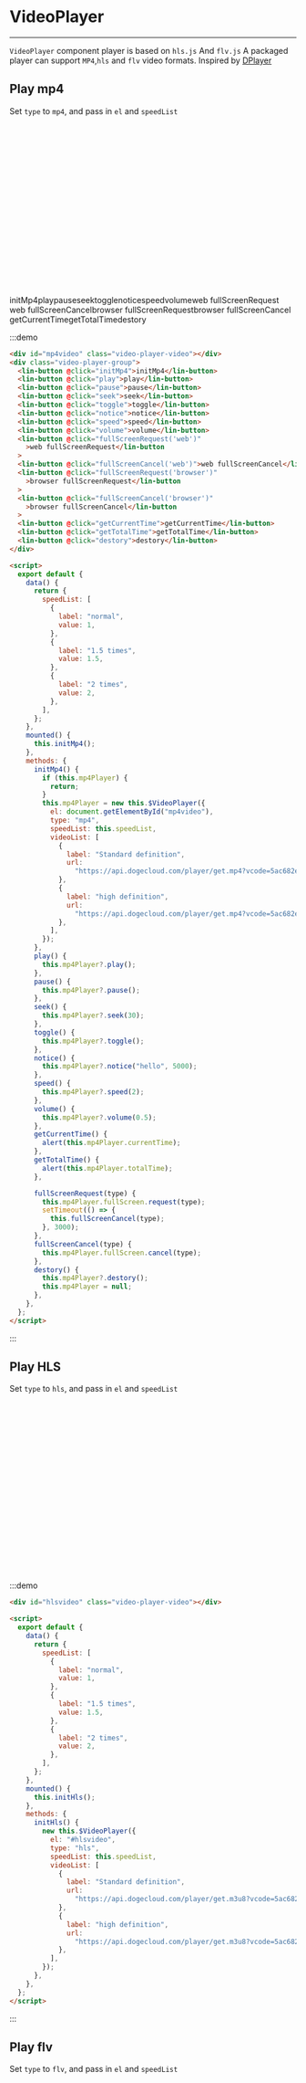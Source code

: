 <script>
export default {
  data() {
    return {
      speedList: [
        {
          label: "normal",
          value: 1,
        },
        {
          label: "1.5 times",
          value: 1.5,
        },
        {
          label: "2 times",
          value: 2,
        },
      ],
    };
  },
  mounted() {
    this.initMp4();
    this.initHls();
    this.initFlv();
    this.initLive();
    this.initOther()
  },
  methods: {
    initLive() {
      this.flvPlayer =new this.$VideoPlayer({
        el: document.getElementById("livevideo"),
        type: "flv",
        speedList: this.speedList,
        live:true,
        videoList: [
          {
            label: "Standard definition",
            url:
              "https://api.dogecloud.com/player/get.flv?vcode=5ac682e6f8231991&userId=17&ext=.flv",
          },
          {
            label: "high definition",
            url:
              "https://api.dogecloud.com/player/get.flv?vcode=5ac682e6f8231991&userId=17&ext=.flv",
          },
        ],
      });
    },
    initOther(){
       this.otherPlayer = new this.$VideoPlayer({
        el: document.getElementById("othervideo"),
        videoList: [
          {
            label: "Standard definition",
            url:
              "https://api.dogecloud.com/player/get.mp4?vcode=5ac682e6f8231991&userId=17&ext=.mp4",
          },
          {
            label: "high definition",
            url:
              "https://api.dogecloud.com/player/get.mp4?vcode=5ac682e6f8231991&userId=17&ext=.mp4",
          },
        ],
        customType(video,data){
          video.src = data.currenVideo.url
        }
      });
    },
    initHls() {
      new this.$VideoPlayer({
        el: "#hlsvideo",
        type: "hls",
        speedList: this.speedList,
        videoList: [
          {
            label: "Standard definition",
            url:
              "https://api.dogecloud.com/player/get.m3u8?vcode=5ac682e6f8231991&userId=17&ext=.m3u8",
          },
          {
            label: "high definition",
            url:
              "https://api.dogecloud.com/player/get.m3u8?vcode=5ac682e6f8231991&userId=17&ext=.m3u8",
          },
        ],
      });
    },
    initMp4() {
      if(this.mp4Player){
        return
      }
      this.mp4Player = new this.$VideoPlayer({
        el: document.getElementById("mp4video"),
        type: "mp4",
        speedList: this.speedList,
        videoList: [
          {
            label: "Standard definition",
            url:
              "https://api.dogecloud.com/player/get.mp4?vcode=5ac682e6f8231991&userId=17&ext=.mp4",
          },
          {
            label: "high definition",
            url:
              "https://api.dogecloud.com/player/get.mp4?vcode=5ac682e6f8231991&userId=17&ext=.mp4",
          },
        ],
      });
    },
    initFlv() {
      new this.$VideoPlayer({
        el: document.getElementById("flvvideo"),
        type: "flv",
        speedList: this.speedList,
        videoList: [
          {
            label: "Standard definition",
            url:
              "https://api.dogecloud.com/player/get.flv?vcode=5ac682e6f8231991&userId=17&ext=.flv",
          },
          {
            label: "high definition",
            url:
              "https://api.dogecloud.com/player/get.flv?vcode=5ac682e6f8231991&userId=17&ext=.flv",
          },
        ],
      });
    },
    play() {
      this.mp4Player?.play();
    },
    pause() {
      this.mp4Player?.pause();
    },
    seek() {
      this.mp4Player?.seek(30);
    },
    toggle() {
      this.mp4Player?.toggle();
    },
    notice() {
      this.mp4Player?.notice("hello", 5000);
    },
    speed() {
      this.mp4Player?.speed(2);
    },
    volume() {
      this.mp4Player?.volume(0.5);
    },
    switchQuality() {
      this.mp4Player?.switchQuality(1);
    },
    getCurrentTime(){
      alert(this.mp4Player.currentTime)
    },
    getTotalTime(){
      alert(this.mp4Player.totalTime)
    },
    other() {
      console.log(this.mp4Player.currentTime);
      console.log(this.mp4Player.totalTime);
    },
    fullScreenRequest(type) {
      this.mp4Player.fullScreen.request(type);
      setTimeout(() => {
        this.fullScreenCancel(type);
      }, 3000);
    },
    fullScreenCancel(type) {
      this.mp4Player.fullScreen.cancel(type);
    },
    destory() {
      this.mp4Player?.destory();
      this.mp4Player = null;
    },
  },
    beforeDestroy(){
    this.mp4Player?.destory();
    this.hlsPlayer?.destory()
    this.flvPlayer?.destory()
    this.otherPlayer?.destory()

    this.mp4Player = null
    this.hlsPlayer = null
    this.flvPlayer = null
    this.otherPlayer = null
  }
};
</script>

<style lang="scss" scoped>
.video-player-group {
  display: flex;
  flex-direction: row;
  align-items: center;
  flex-wrap: wrap;
  ::v-deep .lin-button {
    margin-top: 10px;
    margin-right: 10px;
  }
}

.video-player-video {
  width: 600px;
  height: 300px;
}
</style>

# VideoPlayer

---

`VideoPlayer` component player is based on `hls.js` And `flv.js` A packaged player can support `MP4`,`hls` and `flv` video formats. Inspired by [DPlayer](http://dplayer.js.org/zh/)

## Play mp4

Set `type` to `mp4`, and pass in `el` and `speedList`

<div class='demo-block'>
<div id="mp4video" class="video-player-video"></div>
    <div class="video-player-group">
      <lin-button @click="initMp4">initMp4</lin-button>
      <lin-button @click="play">play</lin-button>
      <lin-button @click="pause">pause</lin-button>
      <lin-button @click="seek">seek</lin-button>
      <lin-button @click="toggle">toggle</lin-button>
      <lin-button @click="notice">notice</lin-button>
      <lin-button @click="speed">speed</lin-button>
      <lin-button @click="volume">volume</lin-button>
      <lin-button @click="fullScreenRequest('web')">web fullScreenRequest</lin-button>
      <lin-button @click="fullScreenCancel('web')">web fullScreenCancel</lin-button>
      <lin-button @click="fullScreenRequest('browser')">browser fullScreenRequest</lin-button>
      <lin-button @click="fullScreenCancel('browser')">browser fullScreenCancel</lin-button>
      <lin-button @click="getCurrentTime">getCurrentTime</lin-button>
      <lin-button @click="getTotalTime">getTotalTime</lin-button>
      <lin-button @click="destory">destory</lin-button>
    </div>
</div>

:::demo

```html
<div id="mp4video" class="video-player-video"></div>
<div class="video-player-group">
  <lin-button @click="initMp4">initMp4</lin-button>
  <lin-button @click="play">play</lin-button>
  <lin-button @click="pause">pause</lin-button>
  <lin-button @click="seek">seek</lin-button>
  <lin-button @click="toggle">toggle</lin-button>
  <lin-button @click="notice">notice</lin-button>
  <lin-button @click="speed">speed</lin-button>
  <lin-button @click="volume">volume</lin-button>
  <lin-button @click="fullScreenRequest('web')"
    >web fullScreenRequest</lin-button
  >
  <lin-button @click="fullScreenCancel('web')">web fullScreenCancel</lin-button>
  <lin-button @click="fullScreenRequest('browser')"
    >browser fullScreenRequest</lin-button
  >
  <lin-button @click="fullScreenCancel('browser')"
    >browser fullScreenCancel</lin-button
  >
  <lin-button @click="getCurrentTime">getCurrentTime</lin-button>
  <lin-button @click="getTotalTime">getTotalTime</lin-button>
  <lin-button @click="destory">destory</lin-button>
</div>

<script>
  export default {
    data() {
      return {
        speedList: [
          {
            label: "normal",
            value: 1,
          },
          {
            label: "1.5 times",
            value: 1.5,
          },
          {
            label: "2 times",
            value: 2,
          },
        ],
      };
    },
    mounted() {
      this.initMp4();
    },
    methods: {
      initMp4() {
        if (this.mp4Player) {
          return;
        }
        this.mp4Player = new this.$VideoPlayer({
          el: document.getElementById("mp4video"),
          type: "mp4",
          speedList: this.speedList,
          videoList: [
            {
              label: "Standard definition",
              url:
                "https://api.dogecloud.com/player/get.mp4?vcode=5ac682e6f8231991&userId=17&ext=.mp4",
            },
            {
              label: "high definition",
              url:
                "https://api.dogecloud.com/player/get.mp4?vcode=5ac682e6f8231991&userId=17&ext=.mp4",
            },
          ],
        });
      },
      play() {
        this.mp4Player?.play();
      },
      pause() {
        this.mp4Player?.pause();
      },
      seek() {
        this.mp4Player?.seek(30);
      },
      toggle() {
        this.mp4Player?.toggle();
      },
      notice() {
        this.mp4Player?.notice("hello", 5000);
      },
      speed() {
        this.mp4Player?.speed(2);
      },
      volume() {
        this.mp4Player?.volume(0.5);
      },
      getCurrentTime() {
        alert(this.mp4Player.currentTime);
      },
      getTotalTime() {
        alert(this.mp4Player.totalTime);
      },

      fullScreenRequest(type) {
        this.mp4Player.fullScreen.request(type);
        setTimeout(() => {
          this.fullScreenCancel(type);
        }, 3000);
      },
      fullScreenCancel(type) {
        this.mp4Player.fullScreen.cancel(type);
      },
      destory() {
        this.mp4Player?.destory();
        this.mp4Player = null;
      },
    },
  };
</script>
```

:::

## Play HLS

Set `type` to `hls`, and pass in `el` and `speedList`

<div class='demo-block'>
<div id="hlsvideo" class="video-player-video"></div>
</div>

:::demo

```html
<div id="hlsvideo" class="video-player-video"></div>

<script>
  export default {
    data() {
      return {
        speedList: [
          {
            label: "normal",
            value: 1,
          },
          {
            label: "1.5 times",
            value: 1.5,
          },
          {
            label: "2 times",
            value: 2,
          },
        ],
      };
    },
    mounted() {
      this.initHls();
    },
    methods: {
      initHls() {
        new this.$VideoPlayer({
          el: "#hlsvideo",
          type: "hls",
          speedList: this.speedList,
          videoList: [
            {
              label: "Standard definition",
              url:
                "https://api.dogecloud.com/player/get.m3u8?vcode=5ac682e6f8231991&userId=17&ext=.m3u8",
            },
            {
              label: "high definition",
              url:
                "https://api.dogecloud.com/player/get.m3u8?vcode=5ac682e6f8231991&userId=17&ext=.m3u8",
            },
          ],
        });
      },
    },
  };
</script>
```

:::

## Play flv

Set `type` to `flv`, and pass in `el` and `speedList`

<div class='demo-block'>
<div id="flvvideo" class="video-player-video"></div>
</div>

:::demo

```html
<div id="flvvideo" class="video-player-video"></div>

<script>
  export default {
    data() {
      return {
        speedList: [
          {
            label: "normal",
            value: 1,
          },
          {
            label: "1.5 times",
            value: 1.5,
          },
          {
            label: "2 times",
            value: 2,
          },
        ],
      };
    },
    mounted() {
      this.initFlv();
    },
    methods: {
      initFlv() {
        new this.$VideoPlayer({
          el: document.getElementById("flvvideo"),
          type: "flv",
          speedList: this.speedList,
          videoList: [
            {
              label: "Standard definition",
              url:
                "https://api.dogecloud.com/player/get.flv?vcode=5ac682e6f8231991&userId=17&ext=.flv",
            },
            {
              label: "high definition",
              url:
                "https://api.dogecloud.com/player/get.flv?vcode=5ac682e6f8231991&userId=17&ext=.flv",
            },
          ],
        });
      },
    },
  };
</script>
```

:::

## Open live mode

Set `live` to `true`

<div class='demo-block'>
<div id="livevideo" class="video-player-video"></div>
</div>

:::demo

```html
<div id="livevideo" class="video-player-video"></div>

<script>
  export default {
    mounted() {
      this.initLive();
    },
    methods: {
      initLive() {
        this.flvPlayer = new this.$VideoPlayer({
          el: document.getElementById("livevideo"),
          type: "flv",
          speedList: this.speedList,
          live: true,
          videoList: [
            {
              label: "Standard definition",
              url:
                "https://api.dogecloud.com/player/get.flv?vcode=5ac682e6f8231991&userId=17&ext=.flv",
            },
            {
              label: "high definition",
              url:
                "https://api.dogecloud.com/player/get.flv?vcode=5ac682e6f8231991&userId=17&ext=.flv",
            },
          ],
        });
      },
    },
  };
</script>
```

:::

## Use of other MSE Libraries

The `VideoPlayer` component can be used with any MSE library through the `customType` parameter

<div class='demo-block'>
<div id="othervideo" class="video-player-video"></div>
</div>

:::demo

```html
<div id="othervideo" class="video-player-video"></div>

<script>
  export default {
    mounted() {
      this.initOther();
    },
    methods: {
      initOther() {
        this.mp4Player = new this.$VideoPlayer({
          el: document.getElementById("othervideo"),
          videoList: [
            {
              label: "Standard definition",
              url:
                "https://api.dogecloud.com/player/get.mp4?vcode=5ac682e6f8231991&userId=17&ext=.mp4",
            },
            {
              label: "high definition",
              url:
                "https://api.dogecloud.com/player/get.mp4?vcode=5ac682e6f8231991&userId=17&ext=.mp4",
            },
          ],
          customType(video, data) {
            video.src = data.currenVideo.url;
          },
        });
      },
    },
  };
</script>
```

:::

## Parameter

| Name       | Description                                                            | Type                               | Accepted Values | Default |
| ---------- | ---------------------------------------------------------------------- | ---------------------------------- | --------------- | ------- |
| el         | Player container element, required                                     | String                             | HTMLElement     | —       | — |
| type       | Play type, required. Not required when the customtype parameter exists | String                             | mp4、hls、flv   | —       |
| autoplay   | Automatic video playback                                               | Boolean                            | —               | false   |
| speedList  | Video speed multiples list                                             | Ayyay<{label:string,value:string}> | —               | —       |
| videoList  | Video list, required                                                   | Ayyay<{label:string,url:string}>   | —               | —       |
| live       | Open live broadcast                                                    | Boolean                            | —               | false   |
| customType | Custom support is required. Other MSEs can use this parameter          | Function                           | —               | —       |

## API

```javascript
import { VideoPlayer } from "lin-view-ui";
const player = new VideoPlayer({
  el: document.getElementById("flvvideo"),
  type: "flv",
  speedList: [],
  videoList: [],
});
```

- `player.play()` : Play video
- `player.pause()` : Pause video
- `player.seek(time: number)` : Jump to a specific time
- `player.toggle()` : Switch playback and pause
- `player.on(event: string, handler: function)` : Bind video tag event
- `player.switchVideo(options)` : Switch to another video

```javascript
player.switchVideo({ videoList: [{ label: "", url: "" }], autoplay: true });
```

- `player.notice(text: string, time: number)` : Display the notification. The unit of time is MS, and the default time is 2000 Ms
- `player.switchQuality(index: number)` : Switching sharpness
- `player.destroy()` : Destroy player
- `player.speed(rate: number)` : Set video speed
- `player.volume(percentage: number)` : Set video volume
- `player.video` : Native video
- `player.hls` : HLS instance object
- `player.flv` : Flv instance object
- `player.currentTime` : Returns the current playing time of the video
- `player.totalTime` : Total time to return video
- `player.paused` : Returns whether the video is suspended
- `player.fullScreen.request(type: string)` : Enter full screen

```javascript
player.fullScreen.request("web");
player.fullScreen.request("browser");
```

- `player.fullScreen.cancel(type: string)` : Exit full screen

```javascript
player.fullScreen.cancel("web");
player.fullScreen.cancel("browser");
```

